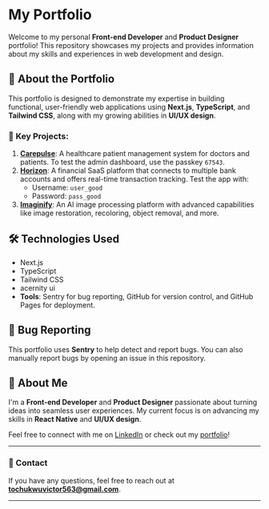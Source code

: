# My Portfolio

Welcome to my personal **Front-end Developer** and **Product Designer** portfolio! This repository showcases my projects and provides information about my skills and experiences in web development and design.

## 🚀 About the Portfolio

This portfolio is designed to demonstrate my expertise in building functional, user-friendly web applications using **Next.js**, **TypeScript**, and **Tailwind CSS**, along with my growing abilities in **UI/UX design**.

### 🔑 Key Projects:
1. **[Carepulse](https://your-portfolio.com/carepulse)**: A healthcare patient management system for doctors and patients. To test the admin dashboard, use the passkey `67543`.
2. **[Horizon](https://your-portfolio.com/horizon)**: A financial SaaS platform that connects to multiple bank accounts and offers real-time transaction tracking. Test the app with:
   - Username: `user_good`
   - Password: `pass_good`
3. **[Imaginify](https://your-portfolio.com/imaginify)**: An AI image processing platform with advanced capabilities like image restoration, recoloring, object removal, and more.

## 🛠️ Technologies Used

- Next.js
- TypeScript
- Tailwind CSS
- acernity ui
- **Tools**: Sentry for bug reporting, GitHub for version control, and GitHub Pages for deployment.

## 🐞 Bug Reporting

This portfolio uses **Sentry** to help detect and report bugs. You can also manually report bugs by opening an issue in this repository.

## 👤 About Me

I'm a **Front-end Developer** and **Product Designer** passionate about turning ideas into seamless user experiences. My current focus is on advancing my skills in **React Native** and **UI/UX design**.

Feel free to connect with me on [LinkedIn](https://www.linkedin.com/in/tochukwu-victor-7a03b7221/) or check out my [portfolio](https://tochukwu-victor-portfolio.vercel.app/)!

---

### 📧 Contact
If you have any questions, feel free to reach out at **tochukwuvictor563@gmail.com**.

---

